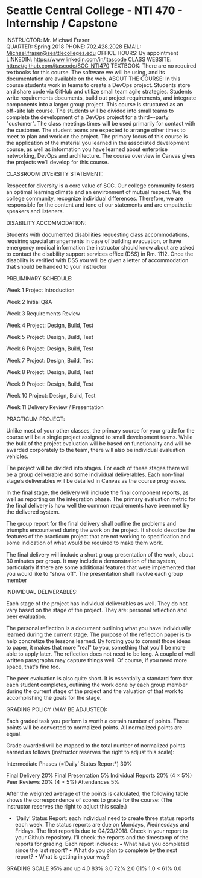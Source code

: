 # Seattle Central College - NTI 470 - Internship / Capstone 
INSTRUCTOR:         Mr. Michael Fraser                                                      
QUARTER: 		Spring 2018
PHONE:                   702.428.2028
EMAIL:                     Michael.fraser@seattlecolleges.edu
OFFICE HOURS:    By appointment
LINKEDIN:  https://www.linkedin.com/in/itascode
CLASS WEBSITE: https://github.com/itascode/SCC_NTI470
TEXTBOOK:
There are no required textbooks for this course. The software we will be using, and its documentation are available on the web.
ABOUT THE COURSE:
In this course students work in teams to create a DevOps project. Students store and share code via GitHub and utilize small team agile strategies. Students write requirements documents, build out project requirements, and integrate components into a larger group project.
This course is structured as an off¬site lab course. The students will be divided into small teams to complete the development of a DevOps project for a third¬-party "customer". The class meetings times will be used primarily for contact with the customer. The student teams are expected to arrange other times to meet to plan and work on the project.
 The primary focus of this course is the application of the material you learned in the associated development course, as well as information you have learned about enterprise networking, DevOps and architecture. 
 The course overview in Canvas gives the projects we’ll develop for this course.
 



CLASSROOM DIVERSITY STATEMENT:
 
Respect for diversity is a core value of SCC. Our college community fosters an optimal learning climate and an environment of mutual respect. We, the college community, recognize individual differences. Therefore, we are responsible for the content and tone of our statements and are empathetic speakers and listeners.
 
DISABILITY ACCOMMODATION:
 
Students with documented disabilities requesting class accommodations, requiring special arrangements in case of building evacuation, or have emergency medical information the instructor should know about are asked to contact the disability support services office (DSS) in Rm. 1112. Once the disability is verified with DSS you will be given a letter of accommodation that should be handed to your instructor
 
PRELIMINARY SCHEDULE:
 
Week 1   Project Introduction
 
Week 2   Initial Q&A
 
Week 3   Requirements Review
 
Week 4   Project: Design, Build, Test
 
Week 5   Project: Design, Build, Test
 
Week 6   Project: Design, Build, Test
 
Week 7   Project: Design, Build, Test
 
Week 8    Project: Design, Build, Test
 
Week 9   Project: Design, Build, Test
 
Week 10  Project: Design, Build, Test
 
Week 11  Delivery Review / Presentation
 
 
 
PRACTICUM PROJECT:
 
Unlike most of your other classes, the primary source for your grade for the course will be a single project assigned to small development teams. While the bulk of the project evaluation will be based on functionality and will be awarded corporately to the team, there will also be individual evaluation vehicles.
 
The project will be divided into stages.  For each of these stages there will be a group deliverable and some individual deliverables. Each non-final stage’s deliverables will be detailed in Canvas as the course progresses. 
 
In the final stage, the delivery will include the final component reports, as well as reporting on the integration phase. The primary evaluation metric for the final delivery is how well the common requirements have been met by the delivered system.
 
The group report for the final delivery shall outline the problems and triumphs encountered during the work on the project. It should describe the features of the practicum project that are not working to specification and some indication of what would be required to make them work.
 
The final delivery will include a short group presentation of the work, about 30 minutes per group. It may include a demonstration of the system, particularly if there are some additional features that were implemented that you would like to "show off". The presentation shall involve each group member
 
 
 INDIVIDUAL DELIVERABLES:
 
Each stage of the project has individual deliverables as well. They do not vary based on the stage of the project. They are: personal reflection and peer evaluation.
 
The personal reflection is a document outlining what you have individually learned during the current stage. The purpose of the reflection paper is to help concretize the lessons learned. By forcing you to commit those ideas to paper, it makes that more "real" to you, something that you'll be more able to apply later. The reflection does not need to be long. A couple of well written paragraphs may capture things well. Of course, if you need more space, that's fine too.
 
The peer evaluation is also quite short. It is essentially a standard form that each student completes, outlining the work done by each group member during the current stage of the project and the valuation of that work to accomplishing the goals for the stage.
 
 
GRADING POLICY (MAY BE ADJUSTED):
 
Each graded task you perform is worth a certain number of points. These points will be converted to normalized points. All normalized points are equal.
 
Grade awarded will be mapped to the total number of normalized points earned as follows (instructor reserves the right to adjust this scale):
 
Intermediate Phases (=‘Daily’ Status Report*)	30%

Final Delivery	20%
Final Presentation	5%
Individual Reports	20%
(4 × 5%)
Peer Reviews	20%
(4 × 5%)
Attendances	5%
 
After the weighted average of the points is calculated, the following table shows the correspondence of scores to grade for the course: (The instructor reserves the right to adjust this scale.)
* ‘Daily’ Status Report: each individual need to create three status reports each week. The status reports are due on Mondays, Wednesdays and Fridays.  The first report is due to 04/23/2018. 
Check in your report to your Github repository.  I’ll check the reports and the timestamp of the reports for grading.
Each report includes:
•  What have you completed since the last report?
•  What do you plan to complete by the next report?
•  What is getting in your way?
 


GRADING SCALE
95% and up	4.0
83%	3.0
72%	2.0
61%	1.0
< 61%	0.0


